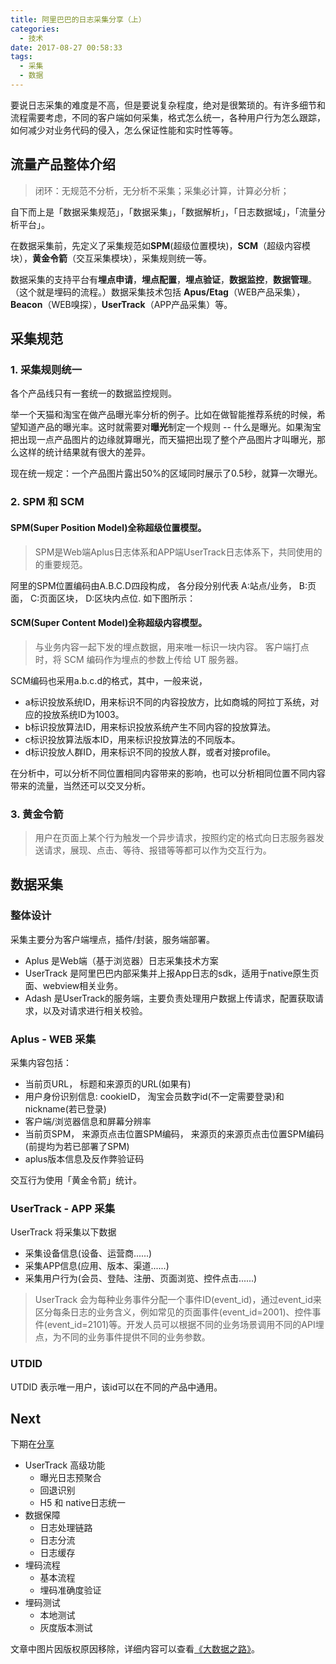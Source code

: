 ```yaml
---
title: 阿里巴巴的日志采集分享（上）
categories:
  - 技术
date: 2017-08-27 00:58:33
tags:
  - 采集
  - 数据
---
```


要说日志采集的难度是不高，但是要说复杂程度，绝对是很繁琐的。有许多细节和流程需要考虑，不同的客户端如何采集，格式怎么统一，各种用户行为怎么跟踪，如何减少对业务代码的侵入，怎么保证性能和实时性等等。

## 流量产品整体介绍

<!-- ![流量产品整体介绍](https://ws3.sinaimg.cn/large/006tNc79gy1fixfcx5rlpj31120kue81.jpg) -->

> 闭环：无规范不分析，无分析不采集；采集必计算，计算必分析；

自下而上是「数据采集规范」，「数据采集」，「数据解析」，「日志数据域」，「流量分析平台」。

在数据采集前，先定义了采集规范如**SPM**(超级位置模块)，**SCM**（超级内容模块），**黄金令箭**（交互采集模块），采集规则统一等。

数据采集的支持平台有**埋点申请**，**埋点配置**，**埋点验证**，**数据监控**，**数据管理**。（这个就是埋码的流程。）数据采集技术包括 **Apus/Etag**（WEB产品采集），**Beacon**（WEB嗅探），**UserTrack**（APP产品采集）等。

## 采集规范

### 1. 采集规则统一

各个产品线只有一套统一的数据监控规则。

举一个天猫和淘宝在做产品曝光率分析的例子。比如在做智能推荐系统的时候，希望知道产品的曝光率。这时就需要对**曝光**制定一个规则 -- 什么是曝光。如果淘宝把出现一点产品图片的边缘就算曝光，而天猫把出现了整个产品图片才叫曝光，那么这样的统计结果就有很大的差异。

现在统一规定：一个产品图片露出50%的区域同时展示了0.5秒，就算一次曝光。

### 2. SPM 和 SCM

#### SPM(Super Position Model)全称超级位置模型。

> SPM是Web端Aplus日志体系和APP端UserTrack日志体系下，共同使用的的重要规范。

阿里的SPM位置编码由A.B.C.D四段构成， 各分段分别代表 A:站点/业务， B:页面， C:页面区块， D:区块内点位. 如下图所示：

<!-- ![](https://ws4.sinaimg.cn/large/006tNc79gy1fixk59b6q3j31fo0qi76o.jpg) -->

<!-- ![](https://ws1.sinaimg.cn/large/006tNc79gy1fixkcfexagj31aa0ns77e.jpg) -->

#### SCM(Super Content Model)全称超级内容模型。

> 与业务内容一起下发的埋点数据，用来唯一标识一块内容。 客户端打点时，将 SCM 编码作为埋点的参数上传给 UT 服务器。

SCM编码也采用a.b.c.d的格式，其中，一般来说，

* a标识投放系统ID，用来标识不同的内容投放方，比如商城的阿拉丁系统，对应的投放系统ID为1003。
* b标识投放算法ID，用来标识投放系统产生不同内容的投放算法。
* c标识投放算法版本ID，用来标识投放算法的不同版本。
* d标识投放人群ID，用来标识不同的投放人群，或者对接profile。

在分析中，可以分析不同位置相同内容带来的影响，也可以分析相同位置不同内容带来的流量，当然还可以交叉分析。

### 3. 黄金令箭

> 用户在页面上某个行为触发一个异步请求，按照约定的格式向日志服务器发送请求，展现、点击、等待、报错等等都可以作为交互行为。

<!-- ![](https://ws3.sinaimg.cn/large/006tNc79gy1fixkggxrv0j31es0q641p.jpg) -->

## 数据采集

### 整体设计

<!-- ![](https://ws3.sinaimg.cn/large/006tNc79gy1fixlkswq4mj31120kuaff.jpg) -->

采集主要分为客户端埋点，插件/封装，服务端部署。

* Aplus 是Web端（基于浏览器）日志采集技术方案
* UserTrack 是阿里巴巴内部采集并上报App日志的sdk，适用于native原生页面、webview相关业务。
* Adash 是UserTrack的服务端，主要负责处理用户数据上传请求，配置获取请求，以及对请求进行相关校验。

### Aplus - WEB 采集

<!-- ![](https://ws3.sinaimg.cn/large/006tNc79gy1fixl70hh9fj31gi0ran30.jpg) -->

采集内容包括：

* 当前页URL， 标题和来源页的URL(如果有)
* 用户身份识别信息: cookieID， 淘宝会员数字id(不一定需要登录)和nickname(若已登录)
* 客户端/浏览器信息和屏幕分辨率
* 当前页SPM， 来源页点击位置SPM编码， 来源页的来源页点击位置SPM编码 (前提均为若已部署了SPM) 
* aplus版本信息及反作弊验证码

交互行为使用「黄金令箭」统计。

### UserTrack - APP 采集

UserTrack 将采集以下数据

* 采集设备信息(设备、运营商......)
* 采集APP信息(应用、版本、渠道......)
* 采集用户行为(会员、登陆、注册、页面浏览、控件点击......)

<!-- ![](https://ws3.sinaimg.cn/large/006tNc79gy1fixlgm3wr5j30xs0rg779.jpg) -->

> UserTrack 会为每种业务事件分配一个事件ID(event_id)，通过event_id来区分每条日志的业务含义，例如常见的页面事件(event_id=2001)、控件事件(event_id=2101)等。开发人员可以根据不同的业务场景调用不同的API埋点，为不同的业务事件提供不同的业务参数。

<!-- ![](https://ws3.sinaimg.cn/large/006tNc79gy1fixlir1xndj30mk0ngta6.jpg) -->

### UTDID

UTDID 表示唯一用户，该id可以在不同的产品中通用。

<!-- ![](https://ws2.sinaimg.cn/large/006tNc79gy1fixlvo5wr8j30ry02oq38.jpg) -->

## Next

下期在[分享](https://blog.naaln.com/2017/09/alibaba-data-track-2)

* UserTrack 高级功能
  * 曝光日志预聚合
  * 回退识别
  * H5 和 native日志统一
* 数据保障
   * 日志处理链路
   * 日志分流
   * 日志缓存
* 埋码流程
	* 基本流程
	* 埋码准确度验证 
* 埋码测试
  * 本地测试
  * 灰度版本测试

文章中图片因版权原因移除，详细内容可以查看[《大数据之路》](https://book.douban.com/subject/27074564/)。